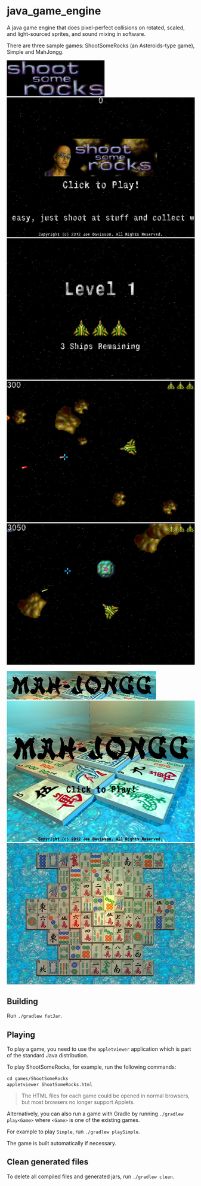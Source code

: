 # java_game_engine

A java game engine that does pixel-perfect collisions on rotated, scaled, and light-sourced sprites, and sound mixing in software.

There are three sample games: ShootSomeRocks (an Asteroids-type game), Simple and MahJongg.

![Screenshot](/games/ShootSomeRocks/ShootSomeRocks.jpg "Screenshot")
![Screenshot](/screenshots/ShootSomeRocks1.jpg "Screenshot")
![Screenshot](/screenshots/ShootSomeRocks2.jpg "Screenshot")
![Screenshot](/screenshots/ShootSomeRocks3.jpg "Screenshot")
![Screenshot](/screenshots/ShootSomeRocks4.jpg "Screenshot")

![Screenshot](/games/MahJongg/MahJongg.jpg "Screenshot")
![Screenshot](/screenshots/MahJongg1.jpg "Screenshot")
![Screenshot](/screenshots/MahJongg2.jpg "Screenshot")

## Building

Run `./gradlew fatJar`.

## Playing

To play a game, you need to use the `appletviewer` application which is part of the standard Java distribution.

To play ShootSomeRocks, for example, run the following commands:

```
cd games/ShootSomeRocks
appletviewer ShootSomeRocks.html
```

> The HTML files for each game could be opened in normal browsers, but most browsers no longer support Applets.

Alternatively, you can also run a game with Gradle by running `./gradlew play<Game>` where `<Game>` is one of the
existing games.

For example to play `Simple`, run `./gradlew playSimple`.

The game is built automatically if necessary.

## Clean generated files

To delete all compiled files and generated jars, run `./gradlew clean`.
